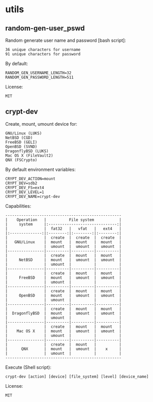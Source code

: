 # utils

random-gen-user_pswd
------------

Random generate user name and password [bash script]:

    36 unique characters for username
    91 unique characters for password

By default:

    RANDOM_GEN_USERNAME_LENGTH=32
    RANDOM_GEN_PASSWORD_LENGTH=511

License:

    MIT


crypt-dev
------------

Create, mount, umount device for:

    GNU/Linux (LUKS)
    NetBSD (CGD)
    FreeBSD (GELI)
    OpenBSD (SVND)
    DragonflyBSD (LUKS)
    Mac OS X (FileVault2)
    QNX (FSCrypto)

By default environment variables:

    CRYPT_DEV_ACTION=mount
    CRYPT_DEV=sdb2
    CRYPT_DEV_FS=ext4
    CRYPT_DEV_LEVEL=1
    CRYPT_DEV_NAME=crypt-dev

Capabilities:

    ---------------------------------------------------
    |    Operation   |          File system           |
    |     system     |:------------------------------:|
    |                |  fat32   |   vfat   |   ext4   |
    |:--------------:|:--------:|:--------:|:--------:|
    |                |  create  |  create  |  create  |
    |   GNU/Linux    |  mount   |  mount   |  mount   |
    |                |  umount  |  umount  |  umount  |
    |----------------|----------|----------|----------|
    |                |  create  |  mount   |  mount   |
    |     NetBSD     |  mount   |  umount  |  umount  |
    |                |  umount  |          |          |
    |----------------|----------|----------|----------|
    |                |  create  |  mount   |  mount   |
    |     FreeBSD    |  mount   |  umount  |  umount  |
    |                |  umount  |          |          |
    |----------------|----------|----------|----------|
    |                |  create  |  mount   |  mount   |
    |     OpenBSD    |  mount   |  umount  |  umount  |
    |                |  umount  |          |          |
    |----------------|----------|----------|----------|
    |                |  create  |  mount   |  mount   |
    |  DragonflyBSD  |  mount   |  umount  |  umount  |
    |                |  umount  |          |          |
    |----------------|----------|----------|----------|
    |                |  create  |  mount   |  mount   |
    |    Mac OS X    |  mount   |  umount  |  umount  |
    |                |  umount  |          |          |
    |----------------|----------|----------|----------|
    |                |  create  |  mount   |          |
    |      QNX       |  mount   |  umount  |    x     |
    |                |  umount  |          |          |
    ---------------------------------------------------

Execute (Shell script):

    crypt-dev [action] [device] [file_system] [level] [device_name]

License:

    MIT

